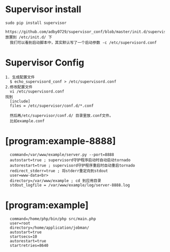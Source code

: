 Supervisor install
===============
	sudo pip install supervisor
	  https://github.com/adby0729/supervisor_conf/blob/master/init.d/supervisor 放置到 /etc/init.d/ 下 
	  我们可以看到启动脚本中，其实默认写了一个启动参数 -c /etc/supervisord.conf 

Supervisor Config 
===============
	1. 生成配置文件
	  $ echo_supervisord_conf > /etc/supervisord.conf
	2.修改配置文件
	  vi /etc/supervisord.conf
	找到
	  [include]
	  files = /etc/supervisor/conf.d/*.conf
	
	  然后再/etc/supervisor/conf.d/ 目录里放.conf文件。
	  比如example.conf

[program:example-8888]
====
	  command=/var/www/example/server.py --port=8888
	  autostart=true ; supervisord守护程序启动时自动启动tornado
	  autorestart=true ; supervisord守护程序重启时自动重启tornado
	  redirect_stderr=true ; 将stderr重定向到stdout
	  user=www-data<br>
	  directory=/var/www/example ; cd 到应用目录
	  stdout_logfile = /var/www/example/log/server-8888.log
[program:example]
====
	  command=/home/php/bin/php src/main.php
	  user=root
	  directory=/home/application/jobman/
	  autostart=true
	  startsecs=10
	  autorestart=true
	  startretries=8640
